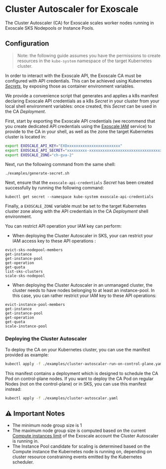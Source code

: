 # Cluster Autoscaler for Exoscale

The Cluster Autoscaler (CA) for Exoscale scales worker nodes running in
Exoscale SKS Nodepools or Instance Pools.


## Configuration

> Note: the following guide assumes you have the permissions to create
> resources in the `kube-system` namespace of the target Kubernetes cluster.

In order to interact with the Exoscale API, the Exoscale CA must be configured
with API credentials. This can be achieved using Kubernetes
[*Secrets*][k8s-secrets], by exposing those as container environment variables.

We provide a convenience script that generates and applies a k8s manifest
declaring Exoscale API credentials as a k8s *Secret* in your cluster from your
local shell environment variables: once created, this *Secret* can be used in
the CA *Deployment*.

First, start by exporting the Exoscale API credentials (we recommend that you
create dedicated API credentials using the [Exoscale IAM][exo-iam] service) to
provide to the CA in your shell, as well as the zone the target Kubernetes
cluster is located in:

```sh
export EXOSCALE_API_KEY="EXOxxxxxxxxxxxxxxxxxxxxxxxx"
export EXOSCALE_API_SECRET="xxxxxxxxx-xxxxxxxxxxxxxxxxxxxxxxxxxxxxxxxxx"
export EXOSCALE_ZONE="ch-gva-2"
```

Next, run the following command from the same shell:

```
./examples/generate-secret.sh
```

Next, ensure that the `exoscale-api-credentials` *Secret* has been created
successfully by running the following command:

```
kubectl get secret --namespace kube-system exoscale-api-credentials
```

Finally, a `EXOSCALE_ZONE` variable must be set to the target Kubernetes
cluster zone along with the API credentials in the CA *Deployment* shell
environment.

You can restrict API operation your IAM key can perform:

* When deploying the Cluster Autoscaler in SKS, your can restrict your IAM access key
to these API operations : 

```
evict-sks-nodepool-members
get-instance
get-instance-pool
get-operation
get-quota
list-sks-clusters
scale-sks-nodepool
```

* When deploying the Cluster Autoscaler in an unmanaged cluster, the cluster needs to have
nodes belonging to at least an instance-pool. In this case, you can rather restrict your
IAM key to these API operations:

```
evict-instance-pool-members
get-instance
get-instance-pool
get-operation
get-quota
scale-instance-pool
```

### Deploying the Cluster Autoscaler

To deploy the CA on your Kubernetes cluster, you can use the manifest provided as example:

```bash
kubectl apply -f ./examples/cluster-autoscaler-run-on-control-plane.yaml
```

This manifest contains a deployment which is designed to schedule the CA Pod on control-plane nodes.
If you want to deploy the CA Pod on regular Nodes (not on the control-plane) or in SKS, you can
use this manifest instead:

```bash
kubectl apply -f ./examples/cluster-autoscaler.yaml
```

## ⚠️  Important Notes

* The minimum node group size is 1
* The maximum node group size is computed based on the current [Compute
  instances limit][exo-limits] of the Exoscale account the Cluster Autoscaler
  is running in.
* The Instance Pool candidate for scaling is determined based on the Compute
  instance the Kubernetes node is running on, depending on cluster resource
  constraining events emitted by the Kubernetes scheduler.


[exo-iam]: https://community.exoscale.com/documentation/iam/quick-start/
[exo-limits]: https://portal.exoscale.com/account/limits
[k8s-secrets]: https://kubernetes.io/docs/concepts/configuration/secret/
